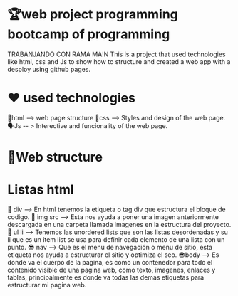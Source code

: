 # 🏆web project programming bootcamp of programming 
TRABANJANDO CON RAMA MAIN
This is a project that used technologies like html, css and Js to show how to structure and created a web app with a desploy using github pages.

# ❤ used technologies

👀html --> web page structure 
🦚css --> Styles and design of the web page.
🗣Js -- > Interective and funcionality of the web page. 

# 🧨Web structure 

# Listas html 
🚗 div --> En html tenemos la etiqueta o tag div que estructura el bloque de codigo. 🚈 img src -->  Esta nos ayuda a poner una imagen anteriormente descargada en una carpeta llamada imagenes en la estructura del proyecto. 
🤨 ul li --> Tenemos las unordered lists que son las listas desordenadas y su li que es un item list se usa para definir cada elemento de una lista con un punto. 
😎 nav --> Que es el menu de navegación o menu de sitio, esta etiqueta nos ayuda a estructurar el sitio y optimiza el seo. 
😎body --> Es donde va el cuerpo de la pagina, es como un contenedor para todo el contenido visible de una pagina web, como texto, imagenes, enlaces y tablas, principalmente es donde va todas las demas etiquetas para estructurar mi pagina web. 
